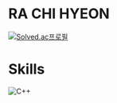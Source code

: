 # RA CHI HYEON

[![Solved.ac프로필](http://mazassumnida.wtf/api/v2/generate_badge?boj=skallook)](https://solved.ac/skallook)

# Skills
![C++](https://img.shields.io/badge/C++-00599C.svg?&style=for-the-badge&logo=C++&logoColor=00599C)


<!--
**rachihyeon/rachihyeon** is a ✨ _special_ ✨ repository because its `README.md` (this file) appears on your GitHub profile.

Here are some ideas to get you started:

- 🔭 I’m currently working on ...
- 🌱 I’m currently learning ...
- 👯 I’m looking to collaborate on ...
- 🤔 I’m looking for help with ...
- 💬 Ask me about ...
- 📫 How to reach me: ...
- 😄 Pronouns: ...
- ⚡ Fun fact: ...
-->
